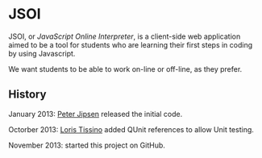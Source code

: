 # JSOI

JSOI, or _JavaScript Online Interpreter_, is a client-side web 
application aimed to be a tool for students who are learning their 
first steps in coding by using Javascript.

We want students to be able to work on-line or off-line, as they prefer.

## History

January 2013: [Peter Jipsen](http://www.chapman.edu/~jipsen/) released 
the initial code.

Octorber 2013: [Loris Tissino](http://loris.tissino.it) added QUnit 
references to allow Unit testing.

November 2013: started this project on GitHub.

